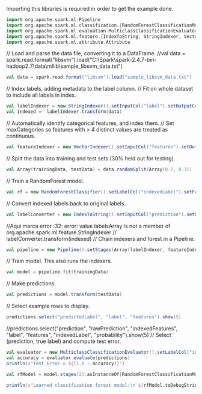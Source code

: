 Importing this libraries is required in order to get the example done.
```scala
import org.apache.spark.ml.Pipeline
import org.apache.spark.ml.classification.{RandomForestClassificationModel, RandomForestClassifier}
import org.apache.spark.ml.evaluation.MulticlassClassificationEvaluator
import org.apache.spark.ml.feature.{IndexToString, StringIndexer, VectorIndexer}
import org.apache.spark.ml.attribute.Attribute
```
// Load and parse the data file, converting it to a DataFrame.
//val data = spark.read.format("libsvm").load("C:\\Spark\\spark-2.4.7-bin-hadoop2.7\\data\\mllib\\sample_libsvm_data.txt")
```scala
val data = spark.read.format("libsvm").load("sample_libsvm_data.txt")
```

// Index labels, adding metadata to the label column.
// Fit on whole dataset to include all labels in index.
```scala
val labelIndexer = new StringIndexer().setInputCol("label").setOutputCol("indexedLabel").fit(data)
val indexed =  labelIndexer.transform(data)
```

// Automatically identify categorical features, and index them.
// Set maxCategories so features with > 4 distinct values are treated as continuous.
```scala
val featureIndexer = new VectorIndexer().setInputCol("features").setOutputCol("indexedFeatures").setMaxCategories(4).fit(data)
```

// Split the data into training and test sets (30% held out for testing).
```scala
val Array(trainingData, testData) = data.randomSplit(Array(0.7, 0.3))
```

// Train a RandomForest model.
```scala
val rf = new RandomForestClassifier().setLabelCol("indexedLabel").setFeaturesCol("indexedFeatures").setNumTrees(10)
```

// Convert indexed labels back to original labels.
```scala
val labelConverter = new IndexToString().setInputCol("prediction").setOutputCol("predictedLabel").setLabels(labelIndexer.labels) 
```

  //Aqui marca error <console>:32: error: value labelsArray is not a member of org.apache.spark.ml.feature.StringIndexer
 // labelConverter.transform(indexed)
// Chain indexers and forest in a Pipeline.
 ```scala
val pipeline = new Pipeline().setStages(Array(labelIndexer, featureIndexer, rf, labelConverter))
```
  
// Train model. This also runs the indexers.
```scala
val model = pipeline.fit(trainingData)
```

// Make predictions.
```scala
val predictions = model.transform(testData)
```
// Select example rows to display.
```scala
predictions.select("predictedLabel", "label", "features").show(5)
```

//predictions.select("prediction", "rawPrediction", "indexedFeatures", "label", "features", "indexedLabel", "probability").show(5)
// Select (prediction, true label) and compute test error.
```scala
val evaluator = new MulticlassClassificationEvaluator().setLabelCol("indexedLabel").setPredictionCol("prediction").setMetricName("accuracy")
val accuracy = evaluator.evaluate(predictions)
println(s"Test Error = ${(1.0 - accuracy)}")

val rfModel = model.stages(2).asInstanceOf[RandomForestClassificationModel]

println(s"Learned classification forest model:\n ${rfModel.toDebugString}")
```
